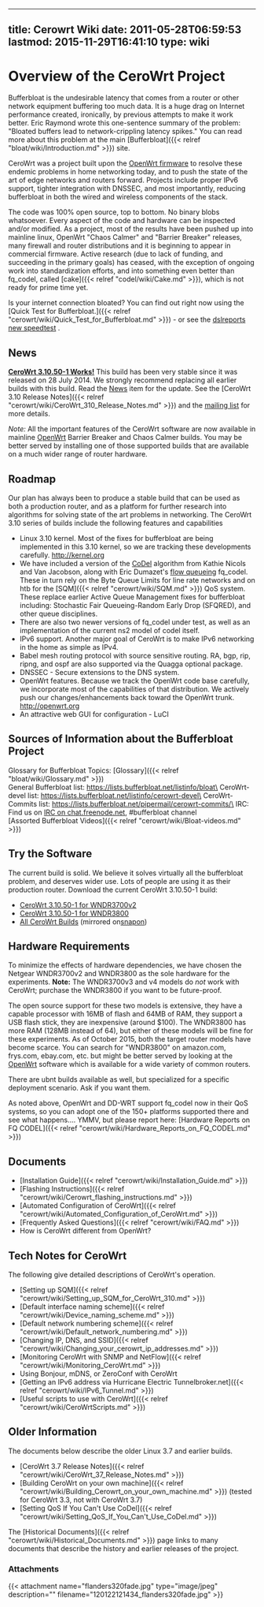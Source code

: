 
---
title: Cerowrt Wiki
date: 2011-05-28T06:59:53
lastmod: 2015-11-29T16:41:10
type: wiki
---
Overview of the CeroWrt Project
===============================

Bufferbloat is the undesirable latency that comes from a router or other
network equipment buffering too much data. It is a huge drag on Internet
performance created, ironically, by previous attempts to make it work
better. Eric Raymond wrote this one-sentence summary of the problem:
"Bloated buffers lead to network-crippling latency spikes." You can read
more about this problem at the main
[Bufferbloat]({{< relref "bloat/wiki/Introduction.md" >}}) site.

CeroWrt was a project built upon the [OpenWrt
firmware](http://openwrt.org) to resolve these endemic problems in home
networking today, and to push the state of the art of edge networks and
routers forward. Projects include proper IPv6 support, tighter
integration with DNSSEC, and most importantly, reducing bufferbloat in
both the wired and wireless components of the stack.

The code was 100% open source, top to bottom. No binary blobs
whatsoever. Every aspect of the code and hardware can be inspected
and/or modified. As a project, most of the results have been pushed up
into mainline linux, OpenWrt "Chaos Calmer" and "Barrier Breaker"
releases, many firewall and router distributions and it is beginning to
appear in commercial firmware. Active research (due to lack of funding,
and succeeding in the primary goals) has ceased, with the exception of
ongoing work into standardization efforts, and into something even
better than fq\_codel, called [cake]({{< relref "codel/wiki/Cake.md" >}}), which is not
ready for prime time yet.

Is your internet connection bloated? You can find out right now using
the [Quick Test for Bufferbloat.]({{< relref "cerowrt/wiki/Quick_Test_for_Bufferbloat.md" >}}) - or see the [dslreports new
speedtest](http://dslreports.com/speedtest) .

News
----

[**CeroWrt 3.10.50-1 Works!**](http://www.bufferbloat.net/news/53) This
build has been very stable since it was released on 28 July 2014. We
strongly recommend replacing all earlier builds with this build. Read
the [News](http://www.bufferbloat.net/news/53) item for the update. See
the [CeroWrt 3.10 Release Notes]({{< relref "cerowrt/wiki/CeroWrt_310_Release_Notes.md" >}})
and the [mailing
list](https://lists.bufferbloat.net/listinfo/cerowrt-devel) for more
details.

*Note:* All the important features of the CeroWrt software are now
available in mainline [OpenWrt](http://openwrt.org) Barrier Breaker and
Chaos Calmer builds. You may be better served by installing one of those
supported builds that are available on a much wider range of router
hardware.

Roadmap
-------

Our plan has always been to produce a stable build that can be used as
both a production router, and as a platform for further research into
algorithms for solving state of the art problems in networking. The
CeroWrt 3.10 series of builds include the following features and
capabilities

-   Linux 3.10 kernel. Most of the fixes for bufferbloat are being
    implemented in this 3.10 kernel, so we are tracking these
    developments carefully. http://kernel.org
-   We have included a version of the
    [CoDel](http://www.bufferbloat.net/projects/codel/wiki) algorithm
    from Kathie Nicols and Van Jacobson, along with Eric Dumazet's [flow
    queueing](https://tools.ietf.org/html/draft-hoeiland-joergensen-aqm-fq-codel-00) fq\_codel.
    These in turn rely on the Byte Queue Limits for line rate networks
    and on htb for the [SQM]({{< relref "cerowrt/wiki/SQM.md" >}}) QoS system. These replace
    earlier Active Queue Management fixes for bufferbloat including:
    Stochastic Fair Queueing-Random Early Drop (SFQRED), and other
    queue disciplines.
-   There are also two <link>newer versions of fq\_codel</link> under
    test, as well as an implementation of the current ns2 model of
    codel itself.
-   IPv6 support. Another major goal of CeroWrt is to make IPv6
    networking in the home as simple as IPv4.
-   Babel mesh routing protocol with <link>source sensitive
    routing</link>. RA, bgp, rip, ripng, and ospf are also supported via
    the Quagga optional package.
-   DNSSEC - Secure extensions to the DNS system.
-   OpenWrt features. Because we track the OpenWrt code base carefully,
    we incorporate most of the capabilities of that distribution. We
    actively push our changes/enhancements back toward the
    OpenWrt trunk. http://openwrt.org
-   An attractive web GUI for configuration - LuCI

Sources of Information about the Bufferbloat Project
----------------------------------------------------

Glossary for Bufferbloat Topics: [Glossary]({{< relref "bloat/wiki/Glossary.md" >}})\
General Bufferbloat list: https://lists.bufferbloat.net/listinfo/bloat\
CeroWrt-devel list:
https://lists.bufferbloat.net/listinfo/cerowrt-devel\
CeroWrt-Commits list:
https://lists.bufferbloat.net/pipermail/cerowrt-commits/\
IRC: Find us on [IRC on
chat.freenode.net](irc://chat.freenode.net:6667/bufferbloat),
\#bufferbloat channel\
[Assorted Bufferbloat Videos]({{< relref "cerowrt/wiki/Bloat-videos.md" >}})

Try the Software
----------------

The current build is solid. We believe it solves virtually all the
bufferbloat problem, and deserves wider use. Lots of people are using it
as their production router. Download the current CeroWrt 3.10.50-1
build:

-   [CeroWrt 3.10.50-1 for
    WNDR3700v2](http://www.bufferbloat.net/attachments/download/226/openwrt-ar71xx-generic-wndr3700v2-squashfs-factory3.10.50-1.img)
-   [CeroWrt 3.10.50-1 for
    WNDR3800](http://www.bufferbloat.net/attachments/download/227/openwrt-ar71xx-generic-wndr3800-squashfs-factory3.10.50-1.img)
-   [All CeroWrt Builds](http://snapon.cs.kau.se./~cero2/cerowrt/wndr/)
    (mirrored
    on[snapon](http://snapon.lab.bufferbloat.net/~cero2/cerowrt/wndr/))

Hardware Requirements
---------------------

To minimize the effects of hardware dependencies, we have chosen the
Netgear WNDR3700v2 and WNDR3800 as the sole hardware for the
experiments. **Note:** The WNDR3700v3 and v4 models do *not* work with
CeroWrt; purchase the WNDR3800 if you want to be future-proof.

The open source support for these two models is extensive, they have a
capable processor with 16MB of flash and 64MB of RAM, they support a USB
flash stick, they are inexpensive (around \$100). The WNDR3800 has more
RAM (128MB instead of 64), but either of these models will be fine for
these experiments. As of October 2015, both the target router models
have become scarce. You can search for "WNDR3800" on amazon.com,
frys.com, ebay.com, etc. but might be better served by looking at the
[OpenWrt](http://openwrt.org) software which is available for a wide
variety of common routers.

There are ubnt builds available as well, but specialized for a specific
deployment scenario. Ask if you want them.

As noted above, OpenWrt and DD-WRT support fq\_codel now in their QoS
systems, so you can adopt one of the 150+ platforms supported there and
see what happens.... YMMV, but please report here:
[Hardware Reports on FQ CODEL]({{< relref "cerowrt/wiki/Hardware_Reports_on_FQ_CODEL.md" >}})

Documents
---------

-   [Installation Guide]({{< relref "cerowrt/wiki/Installation_Guide.md" >}})
-   [Flashing Instructions]({{< relref "cerowrt/wiki/Cerowrt_flashing_instructions.md" >}})
-   [Automated Configuration of CeroWrt]({{< relref "cerowrt/wiki/Automated_Configuration_of_CeroWrt.md" >}})
-   [Frequently Asked Questions]({{< relref "cerowrt/wiki/FAQ.md" >}})
-   <link>How is CeroWrt different from OpenWrt?</link>

Tech Notes for CeroWrt
----------------------

The following give detailed descriptions of CeroWrt's operation.

-   [Setting up SQM]({{< relref "cerowrt/wiki/Setting_up_SQM_for_CeroWrt_310.md" >}})
-   [Default interface naming scheme]({{< relref "cerowrt/wiki/Device_naming_scheme.md" >}})
-   [Default network numbering     scheme]({{< relref "cerowrt/wiki/Default_network_numbering.md" >}})
-   [Changing IP, DNS, and     SSID]({{< relref "cerowrt/wiki/Changing_your_cerowrt_ip_addresses.md" >}})
-   [Monitoring CeroWrt with SNMP and     NetFlow]({{< relref "cerowrt/wiki/Monitoring_CeroWrt.md" >}})
-   <link>Using Bonjour, mDNS, or ZeroConf with CeroWrt</link>
-   [Getting an IPv6 address via Hurricane Electric     Tunnelbroker.net]({{< relref "cerowrt/wiki/IPv6_Tunnel.md" >}})
-   [Useful scripts to use with CeroWrt]({{< relref "cerowrt/wiki/CeroWrtScripts.md" >}})

Older Information
-----------------

The documents below describe the older Linux 3.7 and earlier builds.

-   [CeroWrt 3.7 Release Notes]({{< relref "cerowrt/wiki/CeroWrt_37_Release_Notes.md" >}})
-   [Building CeroWrt on     your own machine]({{< relref "cerowrt/wiki/Building_Cerowrt_on_your_own_machine.md" >}}) (tested for CeroWrt 3.3, not with
    CeroWrt 3.7)
-   [Setting QoS If You Can't Use CoDel]({{< relref "cerowrt/wiki/Setting_QoS_If_You_Can't_Use_CoDel.md" >}})

The [Historical Documents]({{< relref "cerowrt/wiki/Historical_Documents.md" >}}) page links to many documents that
describe the history and earlier releases of the project.

### Attachments
{{< attachment name="flanders320fade.jpg" type="image/jpeg" description="" filename="120122121434_flanders320fade.jpg" >}}
